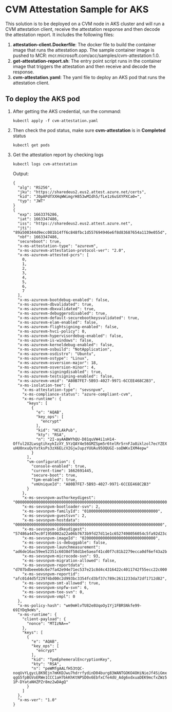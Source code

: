 
# CVM Attestation Sample for AKS

This solution is to be deployed on a CVM node in AKS cluster and will run a CVM attestation client, receive the attestation response and then decode the attestation report. It includes the following files:
1. **attestation-client.Dockerfile**: The docker file to build the container image that runs the attestation app. The sample container image is pushed to MCR: mcr.microsoft.com/acc/samples/cvm-attestation:1.0.
2. **get-attestation-report.sh**: The entry point script runs in the container image that triggers the attestation and then receive and decode the response.
3. **cvm-attestation.yaml**: The yaml file to deploy an AKS pod that runs the attestation client.

## To deploy the AKS pod
1. After getting the AKS credential, run the command:
    ```
    kubectl apply -f cvm-attestation.yaml
    ```

2. Then check the pod status, make sure **cvm-attestation** is in **Completed** status
    ```
    kubectl get pods
    ```
    
3. Get the attestation report by checking logs
    ```
    kubectl logs cvm-attestation
    ```
    Output:
    ```
    {
      "alg": "RS256",
      "jku": "https://sharedeus2.eus2.attest.azure.net/certs",
      "kid": "J0pAPdfXXHqWWimgrH853wMIdh5/fLe1z6uSXYPXCa0=",
      "typ": "JWT"
    }
    {
      "exp": 1663376286,
      "iat": 1663347486,
      "iss": "https://sharedeus2.eus2.attest.azure.net",
      "jti": "89a500344d9ecc081b14ff6c848fbc1d557694946e6f8d83687654a1139e055d",
      "nbf": 1663347486,
      "secureboot": true,
      "x-ms-attestation-type": "azurevm",
      "x-ms-azurevm-attestation-protocol-ver": "2.0",
      "x-ms-azurevm-attested-pcrs": [
        0,
        1,
        2,
        3,
        4,
        5,
        6,
        7
      ],
      "x-ms-azurevm-bootdebug-enabled": false,
      "x-ms-azurevm-dbvalidated": true,
      "x-ms-azurevm-dbxvalidated": true,
      "x-ms-azurevm-debuggersdisabled": true,
      "x-ms-azurevm-default-securebootkeysvalidated": true,
      "x-ms-azurevm-elam-enabled": false,
      "x-ms-azurevm-flightsigning-enabled": false,
      "x-ms-azurevm-hvci-policy": 0,
      "x-ms-azurevm-hypervisordebug-enabled": false,
      "x-ms-azurevm-is-windows": false,
      "x-ms-azurevm-kerneldebug-enabled": false,
      "x-ms-azurevm-osbuild": "NotApplication",
      "x-ms-azurevm-osdistro": "Ubuntu",
      "x-ms-azurevm-ostype": "Linux",
      "x-ms-azurevm-osversion-major": 18,
      "x-ms-azurevm-osversion-minor": 4,
      "x-ms-azurevm-signingdisabled": true,
      "x-ms-azurevm-testsigning-enabled": false,
      "x-ms-azurevm-vmid": "A80B7FE7-5B93-4027-9971-6CCEE468C2B3",
      "x-ms-isolation-tee": {
        "x-ms-attestation-type": "sevsnpvm",
        "x-ms-compliance-status": "azure-compliant-cvm",
        "x-ms-runtime": {
          "keys": [
            {
              "e": "AQAB",
              "key_ops": [
                "encrypt"
              ],
              "kid": "HCLAkPub",
              "kty": "RSA",
              "n": "2I-ayAABWYhQU-D81quVW4i1sH14-Offul2U2LwsgtihxykIzXY_5YzQAY4e56GMZSpm5r6telRr5rnFJa8iklzol7ecYZEX1nc1WK51a68E2kZNyomFVSIlDPJCn14NpRoxuipIfhe16zWVYZ8dpYbpelyzHZZpskdBLnUKldffUYliWSXLBpjPb89VV0FYxKPi_bSGviBXWOiRtcITRcXfpjlfD3DgZqlK4gj11RChqaEYG_GAPlxceu5h1pusgLuPEULWzvkKuGw7j8ZrxdYEUNB-uHU0nxuQvYxtksPs3zX6ELcV2GjwJupzYUUAu95OQUGI-soDWKvIXM4epw"
            }
          ],
          "vm-configuration": {
            "console-enabled": true,
            "current-time": 1662691445,
            "secure-boot": true,
            "tpm-enabled": true,
            "vmUniqueId": "A80B7FE7-5B93-4027-9971-6CCEE468C2B3"
          }
        },
        "x-ms-sevsnpvm-authorkeydigest": "000000000000000000000000000000000000000000000000000000000000000000000000000000000000000000000000",
        "x-ms-sevsnpvm-bootloader-svn": 2,
        "x-ms-sevsnpvm-familyId": "01000000000000000000000000000000",
        "x-ms-sevsnpvm-guestsvn": 2,
        "x-ms-sevsnpvm-hostdata": "0000000000000000000000000000000000000000000000000000000000000000",
        "x-ms-sevsnpvm-idkeydigest": "57486a447ec0f1958002a22a06b7673b9fd27d11e1c6527498056054c5fa92d23c50f9de44072760fe2b6fb89740b696",
        "x-ms-sevsnpvm-imageId": "02000000000000000000000000000000",
        "x-ms-sevsnpvm-is-debuggable": false,
        "x-ms-sevsnpvm-launchmeasurement": "ad6de16ac59ee52351c6038df58d1be5aeaf41cd0f7c81b2279ecca0df6ef43a2b69d663ad6973d6dbb9db0ffd7a9023",
        "x-ms-sevsnpvm-microcode-svn": 93,
        "x-ms-sevsnpvm-migration-allowed": false,
        "x-ms-sevsnpvm-reportdata": "d707bdbeeeb6c6e7fa42e94e71ec537e21c8d4c4316422c4011742f55ecc22c00000000000000000000000000000000000000000000000000000000000000000",
        "x-ms-sevsnpvm-reportid": "afc01d4d5f22974bd00c2d993bc3354fcd3bf37c789c2611233da72df1712d82",
        "x-ms-sevsnpvm-smt-allowed": true,
        "x-ms-sevsnpvm-snpfw-svn": 6,
        "x-ms-sevsnpvm-tee-svn": 0,
        "x-ms-sevsnpvm-vmpl": 0
      },
      "x-ms-policy-hash": "wm9mHlvTU82e8UqoOy1Yj1FBRSNkfe99-69IYDq9eWs",
      "x-ms-runtime": {
        "client-payload": {
          "nonce": "MTIzNA=="
        },
        "keys": [
          {
            "e": "AQAB",
            "key_ops": [
              "encrypt"
            ],
            "kid": "TpmEphemeralEncryptionKey",
            "kty": "RSA",
            "n": "peWMfgAALfH53tQC-noqUvYLgycL8K9Ejn7mKKDJwu7hdrrfydinD04burg83WANTGOKO4OHiNieJf4SiGmxZQyLym6gJr4m0bGbsMt4NM6dXXVmRZZSkCp4hn_2XL6aMOnnn0YNOXg6zmRmOeRu4rgkOA_WCd8YE23k7wp0twZG0VCgVmUUr2LD_xwqLLsukoDG8_b38QJmkh78Vz6BGLIA9-qgG5fpBGVoERWe1CCC1aH7bkKhKtNPSD0x6EbfxCfe4dU_Adg6xdxuaDEK9mcfxZWz56cevmlc44SapFm00iSYeWmyoyqlZUJ6mr-1P-DYataNHZPZr8mz2wDAgQ"
          }
        ]
      },
      "x-ms-ver": "1.0"
    }
    ```
    


